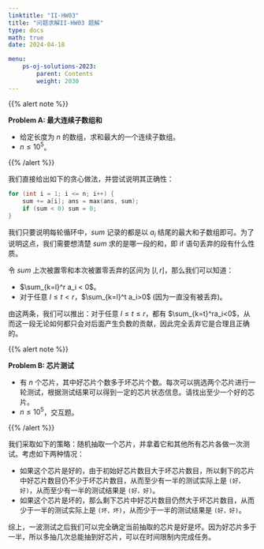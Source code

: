 ```yaml
---
linktitle: "II-HW03"
title: "问题求解II-HW03 题解"
type: docs
math: true
date: 2024-04-18

menu:
    ps-oj-solutions-2023:
        parent: Contents
        weight: 2030
---
```


{{% alert note %}}

**Problem A: 最大连续子数组和**

* 给定长度为 $n$ 的数组，求和最大的一个连续子数组。
* $n\leq 10^5$。

{{% /alert %}}

我们直接给出如下的贪心做法，并尝试说明其正确性：

```c++
for (int i = 1; i <= n; i++) {
    sum += a[i]; ans = max(ans, sum);
    if (sum < 0) sum = 0;
}
```

我们只要说明每轮循环中，$sum$ 记录的都是以 $a_i$ 结尾的最大和子数组即可。为了说明这点，我们需要想清楚 $sum$ 求的是哪一段的和，即 if 语句丢弃的段有什么性质。

令 $sum$ 上次被置零和本次被置零丢弃的区间为 $[l, r]$，那么我们可以知道：

* $\sum_{k=l}^r a_i < 0$。
* 对于任意 $l\leq t<r$，$\sum_{k=l}^t a_i>0$ (因为一直没有被丢弃)。

由这两条，我们可以推出：对于任意 $l\leq t\leq r$，都有 $\sum_{k=t}^ra_i<0$，从而这一段无论如何都只会对后面产生负数的贡献，因此完全丢弃它是合理且正确的。

{{% alert note %}}

**Problem B: 芯片测试**

* 有 $n$ 个芯片，其中好芯片个数多于坏芯片个数。每次可以挑选两个芯片进行一轮测试，根据测试结果可以得到一定的芯片状态信息。请找出至少一个好的芯片。
* $n\leq 10^5$，交互题。

{{% /alert %}}

我们采取如下的策略：随机抽取一个芯片，并拿着它和其他所有芯片各做一次测试。考虑如下两种情况：

* 如果这个芯片是好的，由于初始好芯片数目大于坏芯片数目，所以剩下的芯片中好芯片数目仍不少于坏芯片数目，从而至少有一半的测试实际上是 `(好，好)`，从而至少有一半的测试结果是 `(好，好)`。
* 如果这个芯片是坏的，那么剩下芯片中好芯片数目仍然大于坏芯片数目，从而少于一半的测试实际上是 `(坏，坏)`，从而少于一半的测试结果是 `(好，好)`。

综上，一波测试之后我们可以完全确定当前抽取的芯片是好是坏。因为好芯片多于一半，所以多抽几次总能抽到好芯片，可以在时间限制内完成任务。 
